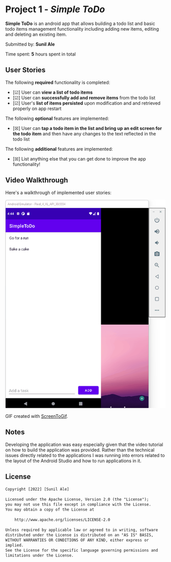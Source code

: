 # Project 1 - *Simple ToDo*

**Simple ToDo** is an android app that allows building a todo list and basic todo items management functionality including adding new items, editing and deleting an existing item.

Submitted by: **Sunil Ale**

Time spent: **5** hours spent in total

## User Stories

The following **required** functionality is completed:

* [&#x2611;] User can **view a list of todo items**
* [&#x2611;] User can **successfully add and remove items** from the todo list
* [&#x2611;] User's **list of items persisted** upon modification and and retrieved properly on app restart

The following **optional** features are implemented:

* [&#x2612;] User can **tap a todo item in the list and bring up an edit screen for the todo item** and then have any changes to the text reflected in the todo list

The following **additional** features are implemented:

* [&#x2612;] List anything else that you can get done to improve the app functionality!

## Video Walkthrough

Here's a walkthrough of implemented user stories:

<img src='SimpleTodo in action.gif' title='Video Walkthrough' width='' alt='Video Walkthrough' />

GIF created with [ScreenToGif](https://www.screentogif.com/).

## Notes

Developing the application was easy especially given that the video tutorial on how to build the application was provided. Rather than the technical issues directly related to the applications
I was running into errors related to the layout of the Android Studio and how to run applications in it. 

## License

    Copyright [2022] [Sunil Ale]

    Licensed under the Apache License, Version 2.0 (the "License");
    you may not use this file except in compliance with the License.
    You may obtain a copy of the License at

        http://www.apache.org/licenses/LICENSE-2.0

    Unless required by applicable law or agreed to in writing, software
    distributed under the License is distributed on an "AS IS" BASIS,
    WITHOUT WARRANTIES OR CONDITIONS OF ANY KIND, either express or implied.
    See the License for the specific language governing permissions and
    limitations under the License.